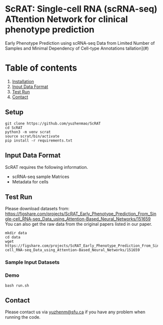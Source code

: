 ScRAT: Single-cell RNA (scRNA-seq) ATtention Network for clinical phenotype prediction
==========
Early Phenotype Prediction using scRNA-seq Data from Limited Number of Samples and Minimal Dependency of Cell-type Annotations
tallation](#)
# Table of contents
1. [Installation](#installation)
2. [Inout Data Format](#input-data-format)
3. [Test Run](#test-run)
4. [Contact](#contact)

## Setup

```
git clone https://github.com/yuzhenmao/ScRAT
cd ScRAT
python3 -m venv scrat
source scrat/bin/activate
pip install -r requirements.txt
```

## Input Data Format
ScRAT requires the following information.
* scRNA-seq sample Matrices
* Metadata for cells

## Test Run
Please download datasets from: https://figshare.com/projects/ScRAT_Early_Phenotype_Prediction_From_Single-cell_RNA-seq_Data_using_Attention-Based_Neural_Networks/151659
You can also get the raw data from the original papers listed in our paper.
```
mkdir data
cd data
wget https://figshare.com/projects/ScRAT_Early_Phenotype_Prediction_From_Single-cell_RNA-seq_Data_using_Attention-Based_Neural_Networks/151659
```

### Sample Input Datasets

### Demo
```
bash run.sh
```

## Contact
Please contact us via yuzhenm@sfu.ca if you have any problem when running the code.

